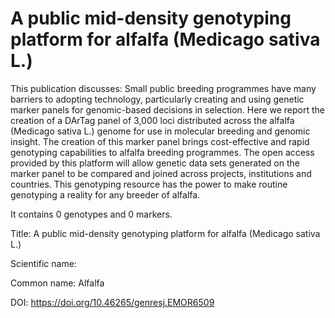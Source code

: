 # A public mid-density genotyping platform for alfalfa (Medicago sativa L.)

This publication discusses: Small public breeding programmes have many barriers to adopting technology, particularly creating and using genetic marker panels for genomic-based decisions in selection. Here we report the creation of a DArTag panel of 3,000 loci distributed across the alfalfa (Medicago sativa L.) genome for use in molecular breeding and genomic insight. The creation of this marker panel brings cost-effective and rapid genotyping capabilities to alfalfa breeding programmes. The open access provided by this platform will allow genetic data sets generated on the marker panel to be compared and joined across projects, institutions and countries. This genotyping resource has the power to make routine genotyping a reality for any breeder of alfalfa.

It contains 0 genotypes and 0 markers.

Title: A public mid-density genotyping platform for alfalfa (Medicago sativa L.)

Scientific name: 

Common name: Alfalfa

DOI: https://doi.org/10.46265/genresj.EMOR6509


